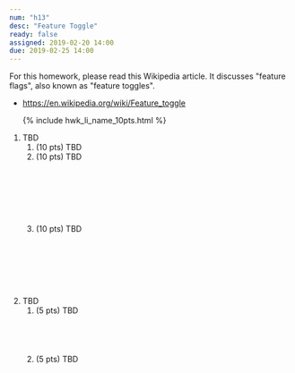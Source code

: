 ```yaml
---
num: "h13"
desc: "Feature Toggle"
ready: false
assigned: 2019-02-20 14:00
due: 2019-02-25 14:00
---
```


<div style="display:none;">https://ucsb-cs48.github.io/w19/hwk/h08/</div>

For this homework, please read this Wikipedia article.  It discusses "feature flags", also known as "feature toggles".

* <https://en.wikipedia.org/wiki/Feature_toggle>



<ol>

{% include hwk_li_name_10pts.html %}

<li style="margin-bottom:8em;" markdown="1">  TBD


<ol>

<li style="margin-bottom:0em;" markdown="1"> (10 pts) TBD
</li>

<li style="margin-bottom:8em;" markdown="1"> (10 pts) TBD
</li>

<li style="margin-bottom:1em;" markdown="1"> (10 pts) TBD
</li>

</ol>

<div class="pagebreak">
</div>

</li>



<li markdown="1"> TBD


<ol>
<li style="margin-bottom:5em;" > (5 pts) TBD
</li>

<li style="margin-bottom:5em;" > (5 pts) TBD
</li>



</ol>
  
</li>




</ol>
